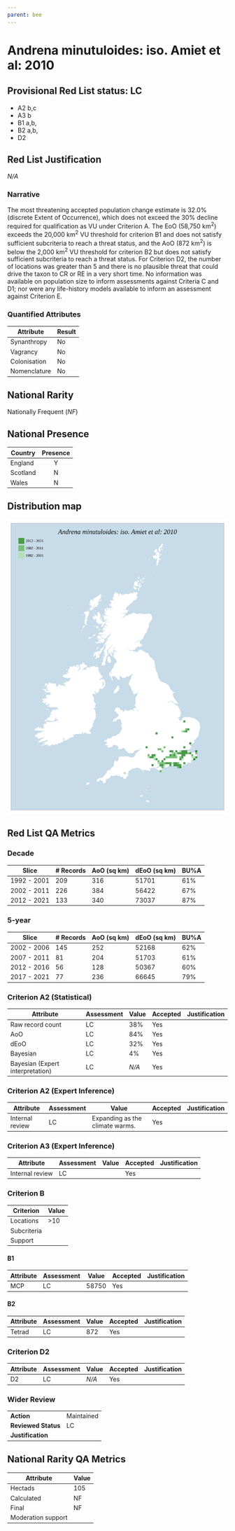 ```yaml
---
parent: bee
---
```


# Andrena minutuloides: iso. Amiet et al: 2010

## Provisional Red List status: LC
- A2 b,c
- A3 b
- B1 a,b, 
- B2 a,b, 
- D2

## Red List Justification
*N/A*
### Narrative


The most threatening accepted population change estimate is 32.0% (discrete Extent of Occurrence), which does not exceed the 30% decline required for qualification as VU under Criterion A. The EoO (58,750 km<sup>2</sup>) exceeds the 20,000 km<sup>2</sup> VU threshold for criterion B1 and does not satisfy sufficient subcriteria to reach a threat status, and the AoO (872 km<sup>2</sup>) is below the 2,000 km<sup>2</sup> VU threshold for criterion B2 but does not satisfy sufficient subcriteria to reach a threat status. For Criterion D2, the number of locations was greater than 5 and there is no plausible threat that could drive the taxon to CR or RE in a very short time. No information was available on population size to inform assessments against Criteria C and D1; nor were any life-history models available to inform an assessment against Criterion E.
### Quantified Attributes
|Attribute|Result|
|---|---|
|Synanthropy|No|
|Vagrancy|No|
|Colonisation|No|
|Nomenclature|No|


## National Rarity
Nationally Frequent (*NF*)

## National Presence
|Country|Presence
|---|:-:|
|England|Y|
|Scotland|N|
|Wales|N|


## Distribution map
![](../map/40.svg)

## Red List QA Metrics
### Decade
| Slice | # Records | AoO (sq km) | dEoO (sq km) |BU%A |
|---|---|---|---|---|
|1992 - 2001|209|316|51701|61%|
|2002 - 2011|226|384|56422|67%|
|2012 - 2021|133|340|73037|87%|
### 5-year
| Slice | # Records | AoO (sq km) | dEoO (sq km) |BU%A |
|---|---|---|---|---|
|2002 - 2006|145|252|52168|62%|
|2007 - 2011|81|204|51703|61%|
|2012 - 2016|56|128|50367|60%|
|2017 - 2021|77|236|66645|79%|
### Criterion A2 (Statistical)
|Attribute|Assessment|Value|Accepted|Justification
|---|---|---|---|---|
|Raw record count|LC|38%|Yes||
|AoO|LC|84%|Yes||
|dEoO|LC|32%|Yes||
|Bayesian|LC|4%|Yes||
|Bayesian (Expert interpretation)|LC|*N/A*|Yes||
### Criterion A2 (Expert Inference)
|Attribute|Assessment|Value|Accepted|Justification
|---|---|---|---|---|
|Internal review|LC|Expanding as the climate warms.|Yes||
### Criterion A3 (Expert Inference)
|Attribute|Assessment|Value|Accepted|Justification
|---|---|---|---|---|
|Internal review|LC||Yes||
### Criterion B
|Criterion| Value|
|---|---|
|Locations|>10|
|Subcriteria||
|Support||
#### B1
|Attribute|Assessment|Value|Accepted|Justification
|---|---|---|---|---|
|MCP|LC|58750|Yes||
#### B2
|Attribute|Assessment|Value|Accepted|Justification
|---|---|---|---|---|
|Tetrad|LC|872|Yes||
### Criterion D2
|Attribute|Assessment|Value|Accepted|Justification
|---|---|---|---|---|
|D2|LC|*N/A*|Yes||
### Wider Review
|  |  |
|---|---|
|**Action**|Maintained|
|**Reviewed Status**|LC|
|**Justification**||


## National Rarity QA Metrics
|Attribute|Value|
|---|---|
|Hectads|105|
|Calculated|NF|
|Final|NF|
|Moderation support||


